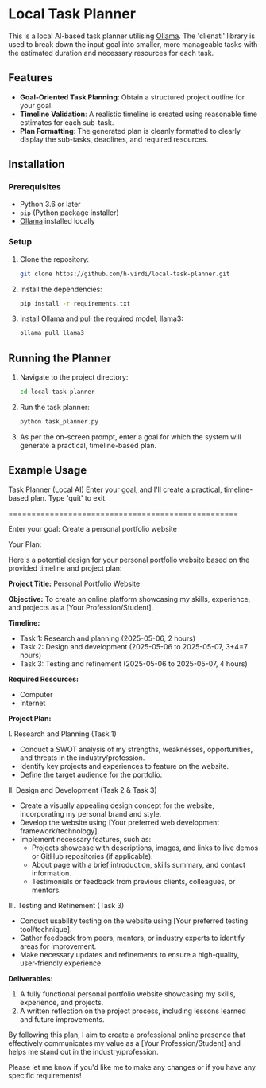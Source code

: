 # Local Task Planner
This is a local AI-based task planner utilising [Ollama](https://ollama.com). The 'clienati' library is used to break down the input goal into smaller, more manageable tasks with the estimated duration and  necessary resources for each task.

## Features
- **Goal-Oriented Task Planning**: Obtain a structured project outline for your goal.
- **Timeline Validation**: A realistic timeline is created using reasonable time estimates for each sub-task.
- **Plan Formatting**: The generated plan is cleanly formatted to clearly display the sub-tasks, deadlines, and required resources.

## Installation

### Prerequisites

- Python 3.6 or later
- `pip` (Python package installer)
- [Ollama](https://ollama.com) installed locally

### Setup

1. Clone the repository:
   ```bash
   git clone https://github.com/h-virdi/local-task-planner.git

2. Install the dependencies:
   ```bash
   pip install -r requirements.txt

3. Install Ollama and pull the required model, llama3:
   ```bash
   ollama pull llama3

## Running the Planner

1. Navigate to the project directory:
   ```bash
   cd local-task-planner
   
2. Run the task planner:
   ```bash
   python task_planner.py

3. As per the on-screen prompt, enter a goal for which the system will generate a practical, timeline-based plan. 

## Example Usage
Task Planner (Local AI)
Enter your goal, and I'll create a practical, timeline-based plan.
Type 'quit' to exit.

==================================================

Enter your goal: Create a personal portfolio website

Your Plan:

Here's a potential design for your personal portfolio website based on the provided timeline and project plan:

**Project Title:** Personal Portfolio Website

**Objective:** To create an online platform showcasing my skills, experience, and projects as a [Your Profession/Student].

**Timeline:**

* Task 1: Research and planning (2025-05-06, 2 hours)
* Task 2: Design and development (2025-05-06 to 2025-05-07, 3+4=7 hours)
* Task 3: Testing and refinement (2025-05-06 to 2025-05-07, 4 hours)

**Required Resources:**

* Computer
* Internet

**Project Plan:**

I. Research and Planning (Task 1)

* Conduct a SWOT analysis of my strengths, weaknesses, opportunities, and threats in the industry/profession.
* Identify key projects and experiences to feature on the website.
* Define the target audience for the portfolio.

II. Design and Development (Task 2 & Task 3)

* Create a visually appealing design concept for the website, incorporating my personal brand and style.
* Develop the website using [Your preferred web development framework/technology].
* Implement necessary features, such as:
	+ Projects showcase with descriptions, images, and links to live demos or GitHub repositories (if applicable).
	+ About page with a brief introduction, skills summary, and contact information.
	+ Testimonials or feedback from previous clients, colleagues, or mentors.

III. Testing and Refinement (Task 3)

* Conduct usability testing on the website using [Your preferred testing tool/technique].
* Gather feedback from peers, mentors, or industry experts to identify areas for improvement.
* Make necessary updates and refinements to ensure a high-quality, user-friendly experience.

**Deliverables:**

1. A fully functional personal portfolio website showcasing my skills, experience, and projects.
2. A written reflection on the project process, including lessons learned and future improvements.

By following this plan, I aim to create a professional online presence that effectively communicates my value as a [Your Profession/Student] and helps me stand out in the industry/profession.

Please let me know if you'd like me to make any changes or if you have any specific requirements!
